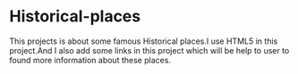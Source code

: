 # Historical-places
<p>This projects is about some famous Historical places.I use HTML5 in this project.And I also add some links in this project which will be help to user to found more information about these places.</p>
